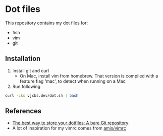 # Dot files

This repository contains my dot files for:

- fish
- vim
- git

## Installation

1. Install git and curl
    - On Mac, install vim from homebrew. That version is compiled with a feature flag 'mac', to detect when running on a Mac
2. Run following:
```bash
curl -Lks vjcbs.dev/dot.sh | bash
```

## References

- [The best way to store your dotfiles: A bare Git repository](https://developer.atlassian.com/blog/2016/02/best-way-to-store-dotfiles-git-bare-repo/)
- A lot of inspiration for my vimrc comes from [amix/vimrc](https://github.com/amix/vimrc)
